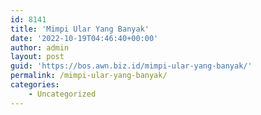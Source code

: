 ```yaml
---
id: 8141
title: 'Mimpi Ular Yang Banyak'
date: '2022-10-19T04:46:40+00:00'
author: admin
layout: post
guid: 'https://bos.awn.biz.id/mimpi-ular-yang-banyak/'
permalink: /mimpi-ular-yang-banyak/
categories:
    - Uncategorized
---
```


